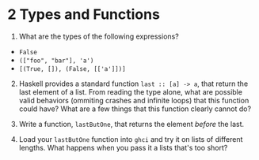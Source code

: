 # 2 Types and Functions
1. What are the types of the following expressions?
 - `False`
 - `(["foo", "bar"], 'a')`
 - `[(True, []), (False, [['a']])]`

2. Haskell provides a standard function `last :: [a] -> a`, that return the last element of a list. From reading the type alone, what are possible valid behaviors (ommiting crashes and infinite loops) that this function could have? What are a few things that this function clearly cannot do?

3. Write a function, `lastButOne`, that returns the element *before* the last.

4. Load your `lastButOne` function into `ghci` and try it on lists of different lengths. What happens when you pass it a lists that's too short?
